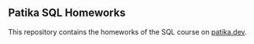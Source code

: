 ## Patika SQL Homeworks

This repository contains the homeworks of the SQL course on [patika.dev](https://academy.patika.dev/courses/sql).

